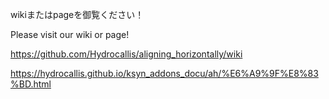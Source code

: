 
wikiまたはpageを御覧ください！


Please visit our wiki or page!

https://github.com/Hydrocallis/aligning_horizontally/wiki


https://hydrocallis.github.io/ksyn_addons_docu/ah/%E6%A9%9F%E8%83%BD.html
